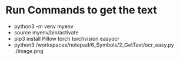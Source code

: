 # Run Commands to get the text
- python3 -m venv myenv
- source myenv/bin/activate
- pip3 install Pillow torch torchvision easyocr
- python3 /workspaces/notepad/6_Symbols/2_GetText/ocr_easy.py ./image.png
